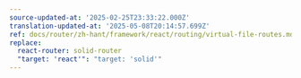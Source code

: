 ```yaml
---
source-updated-at: '2025-02-25T23:33:22.000Z'
translation-updated-at: '2025-05-08T20:14:57.699Z'
ref: docs/router/zh-hant/framework/react/routing/virtual-file-routes.md
replace:
  react-router: solid-router
  "target: 'react'": "target: 'solid'"
---
```

